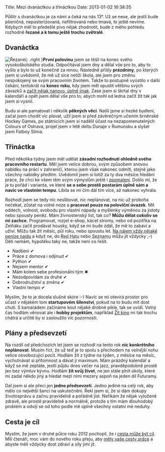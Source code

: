Title: Mezi dvanáctkou a třináctkou
Date: 2013-01-02 16:38:35

Půllitr s dvanáctkou je za námi a čeká na nás 13°. Už se nese, ale jestli bude pšeničná, nepasterizovaná, nefiltrovaná nebo tmavá, to ještě nevíme. Kdybych měl to předešlé pivo nějak zhodnotit, bude z mého pohledu rozhodně **řezané a k tomu ještě trochu zvětralé**.

## Dvanáctka

![Řezané](|filename|/images/rezane.jpg){: .right }**První polovinu** jsem se těšil na konec svého vysokoškolského studia. Odpočítával jsem dny a dělal vše pro to, aby to vyšlo a bylo to už konečně za mnou. Následně přišly **prázdniny**, po kterých jsem si uvědomil, že mě už sice netíží škola, ale jsem pro změnu nespokojený se svým pracovním životem. Takže to postupně vyústilo v další čekání, tentokrát na **konec roku**, kdy jsem měl opustit většinu svých závazků a [začít nějak nanovo, úplně jinak](|filename|2012-11-04_restart.md). Zase jsem si škrtal dny v kalendáři a opět jsem dělal vše pro to, abych mohl od ledna začít žít tak jak jsem si vysnil.

Budu si ale pamatovat i několik **pěkných věcí**. Našli jsme si hezké bydlení, začal jsem chodit víc plavat, užil jsem si před závěrečným učením brněnské Hockey Games, po státnicích jsem si nadělil účast na nezapomenutelných Colours of Ostrava, projel jsem v létě deltu Dunaje v Rumunsku a slyšel jsem Fatboy Slima.

## Třináctka

Před několika týdny jsem měl udělat **zásadní rozhodnutí ohledně svého pracovního restartu**. Měl jsem velice dobrou, svým způsobem snovou nabídku na práci v zahraničí, kterou jsem však nakonec odmítl, stejně jako všechny nabídky předtím. Uvědomil jsem si totiž za ty dva měsíce hledání práce, že chci ke všem těm svým výmyslům ještě i [zpomalení](|filename|2012-06-24_zpomal.md). Došlo mi, že je tu pořád i varianta, ve které **se o sebe prostě postarám úplně sám a navíc ve vlastním tempu**. Líbila se mi čím dál tím více, až nakonec vyhrála.

Rozhodl jsem se tedy nic neslibovat, nic neplánovat, na nic už proboha nečekat, zůstat na volné noze a **pracovat pouze na poloviční úvazek**. Mít oddech, volnost, svobodu pro vlastní nápady a myšlenky výměnou za jistoty nebo spousty peněz. Mám živnostenský list, tak co? **Můžu dělat cokoliv se mi zachce.** Programovat, rozjet e-shop, kácet stromy, nebo od pozítřka na Zelňáku začít prodávat housky, když se mi bude zdát, že mě to zabaví a uživí. Můžu tak žít měsíc, půl roku, nebo spoustu let. [Na nájem vždy nějaké peníze najdu](http://www.nogol.cz/2012/12/zivot-na-volne-noze-50-dalsi-vykroceni-z-komfortni-zony/) a když ne, do <abbr title="KFC">Red Hatu</abbr> nebo <abbr title="McDonald's">Seznamu</abbr> můžu jít vždycky ;-) Děti nemám, hypotéku taky ne, takže není co řešit.

- Nadšení ✔
- Práce z domova i odjinud ✔
- Python ✔
- Nejsem mentor ✔
- Mám kolem sebe profesionální tým ✖
- Nezodpovídám za druhé ✔
- Dobrodružství a změna ✔
- Vlastní tempo ✔

Myslím, že to je docela slušné skóre :-) Navíc se mi otevírá prostor pro účast v nějakém tom **startupovém šílenství**, pokud na to budu mít dost chuti. S kamarádem začínáme kout nějaké drobné pikle, tak se uvidí. Volný čas hodlám věnovat ale i **hobby projektům**, například [Žít kino](http://zitkino.cz/) mi tak trochu chátrá a určitě by si zasloužilo víc pozornosti.

## Plány a předsevzetí

Na rozdíl od předchozích let jsem se rozhodl na tento rok **nic konkrétního neplánovat**. Musím říct, že už teď je to spolu s přechodem na *volnější nohu* velice osvobozující pocit. Hodlám žít z týdne na týden, z měsíce na měsíc, vychutnávat si přítomnost a dávat jí maximum. Mám prázdný kalendář a když se mě zeptáte, jestli půjdu dnes večer na jazz, pravděpodobně prostě jen bez výmluv kývnu. Hodlám **žít svůj život**, ne jen stále plnit úkoly, které mi zadal někdo jiný a hledat mezi nimi mezery aspoň na jeden díl Futuramy.

Dal jsem si ale přeci jen **jedno předsevzetí**. Jedno jediné na celý rok, aby mělo co největší šanci na uskutečnění. Řekl jsem si, že si dám dokupy životosprávu a začnu pravidelně a pořádně jíst. Neříkám že nějak vyloženě zdravě, ale prostě pravidelně a normálně, protože s tím mám dlouhodobý problém a odvíjí se od toho podle mě úplně všechny ostatní mé neduhy.

## Cesta je cíl

Myslím, že jsem v druhé půlce roku 2012 pochopil, že i [cesta může být cíl](https://www.youtube.com/watch?v=ykU8s-o5oEw). Milí čtenáři, moc vám do nového roku přeju, aby [měly vaše cesty srdce](http://www.herout.net/blog/2012/08/don-juan-o-cestach-ktere-maji-srdce/) a abyste měli vždycky dost zdraví a síly jimi jít.
